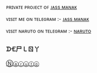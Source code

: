 ᴘʀɪᴠᴀᴛᴇ ᴘʀᴏᴊᴇᴄᴛ ᴏꜰ [ᴊᴀss ᴍᴀɴᴀᴋ](https://t.me/Its_JassManak)




ᴠɪsɪᴛ ᴍᴇ ᴏɴ ᴛᴇʟᴇɢʀᴀᴍ :- [ᴊᴀss ᴍᴀɴᴀᴋ](https://t.me/Its_JassManak)

ᴠɪsɪᴛ ɴᴀʀᴜᴛᴏ ᴏɴ ᴛᴇʟᴇɢʀᴀᴍ :- [ɴᴀʀᴜᴛᴏ](https://t.me/DatteBayooRoBot)







### ᗪ🝗尸㇄ㄖ丫


[Ⓝⓐⓡⓤⓣⓞ](https://dashboard.heroku.com/new?button-url=https%3A%2F%2Fgithub.com%2FProBoy-X%2FNaruto-DatteBayoo&template=https%3A%2F%2Fgithub.com%2FProBoy-X%2FNaruto-DatteBayoo)
